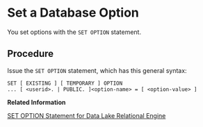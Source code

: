 <!-- loio0dcb8935b09946e99324f53dd0dc7346 -->

# Set a Database Option

You set options with the `SET OPTION` statement.



<a name="loio0dcb8935b09946e99324f53dd0dc7346__steps_apv_11h_tp"/>

## Procedure

Issue the `SET OPTION` statement, which has this general syntax:

```
SET [ EXISTING ] [ TEMPORARY ] OPTION
... [ <userid>. | PUBLIC. ]<option-name> = [ <option-value> ]
```

**Related Information**  


[SET OPTION Statement for Data Lake Relational Engine](../080-sql-statements/set-option-statement-for-data-lake-relational-engine-a625da7.md "Changes options that affect the behavior of the database and its compatibility with Transact-SQL. Setting the value of an option can change the behavior for all users or an individual user, in either a temporary or permanent scope.")

